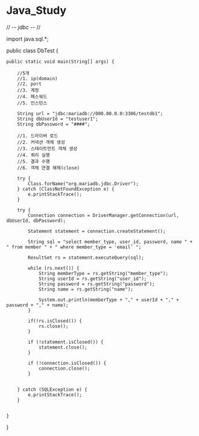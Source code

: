 # Java_Study

// -*- jdbc -*- //

import java.sql.*;

public class DbTest {

    public static void main(String[] args) {

        //5개
        //1. ip(domain)
        //2. port
        //3. 계정
        //4. 패스워드
        //5. 인스턴스

        String url = "jdbc:mariadb://000.00.0.0:3306/testdb1";
        String dbUserId = "testuser1";
        String dbPassword = "####";

        //1. 드라이버 로드
        //2. 커넥션 객체 생성
        //3. 스테이트먼트 객체 생성
        //4. 쿼리 실행
        //5. 결과 수행
        //6. 객체 연결 해제(close)

        try {
            Class.forName("org.mariadb.jdbc.Driver");
        } catch (ClassNotFoundException e) {
            e.printStackTrace();
        }

        try {
            Connection connection = DriverManager.getConnection(url, dbUserId, dbPassword);

            Statement statement = connection.createStatement();

            String sql = "select member_type, user_id, password, name " + " from member " + " where member_type = 'email' ";

            ResultSet rs = statement.executeQuery(sql);

            while (rs.next()) {
                String memberType = rs.getString("member_type");
                String userId = rs.getString("user_id");
                String password = rs.getString("password");
                String name = rs.getString("name");

                System.out.println(memberType + "," + userId + "," + password + "," + name);
            }

            if(!rs.isClosed()) {
                rs.close();
            }

            if (!statement.isClosed()) {
                statement.close();
            }

            if (!connection.isClosed()) {
                connection.close();
            }


        } catch (SQLException e) {
            e.printStackTrace();
        }


    }
}
